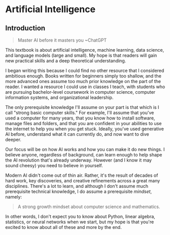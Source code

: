 # Artificial Intelligence 

## Introduction

> Master AI before it masters you ~ChatGPT

This textbook is about artificial intelligence, machine learning, data science, and language models (large and small).  My hope is that readers will gain new practical skills and a deep theoretical understanding.

I began writing this because I could find no other resource that I considered ambitious enough.  Books written for beginners simply too shallow, and the more advanced ones assume too much prior knowledge on the part of the reader.  I wanted a resource I could use in classes I teach, with students who are pursuing bachelor-level coursework in computer science, computer information systems, and organizational leadership.

The only prerequisite knowledge I'll assume on your part is that which is I call "strong basic computer skills."  For example, I'll assume that you've used a computer for many years, that you know how to install software, manage files and folders, and that you are confident in your abilities to use the internet to help you when you get stuck.  Ideally, you've used generative AI before, understand what it can currently do, and now want to dive deeper.  

Our focus will be on how AI works and how you can make it do new things.  I believe anyone, regardless of background, can learn enough to help shape the AI revolution that's already underway.  However (and I know it may sound cheesy) you need to believe in yourself.

Modern AI didn't come out of thin air.  Rather, it's the result of decades of hard work, key discoveries, and creative refinements across a great many disciplines.  There's a lot to learn, and although I don't assume much prerequisite technical knowledge, I do assume a prerequisite *mindset*, namely:

> A strong growth mindset about computer science and mathematics.

In other words, I don't expect you to know about Python, linear algebra, statistics, or neural networks when we start, but my hope is that you're excited to know about all of these and more by the end.